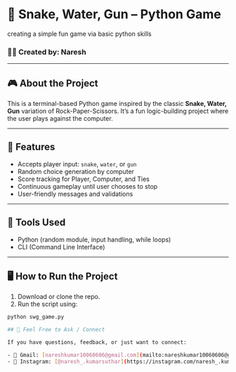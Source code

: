 # 🐍 Snake, Water, Gun – Python Game

creating a simple fun game via basic python skills

### 👨‍💻 Created by: Naresh

---

## 🎮 About the Project

This is a terminal-based Python game inspired by the classic **Snake, Water, Gun** variation of Rock-Paper-Scissors. It’s a fun logic-building project where the user plays against the computer.

---

## 🧠 Features

- Accepts player input: `snake`, `water`, or `gun`
- Random choice generation by computer
- Score tracking for Player, Computer, and Ties
- Continuous gameplay until user chooses to stop
- User-friendly messages and validations

---

## 🔧 Tools Used

- Python (random module, input handling, while loops)
- CLI (Command Line Interface)

---

## 🖥️ How to Run the Project

1. Download or clone the repo.
2. Run the script using:

```bash
python swg_game.py

## 📩 Feel Free to Ask / Connect

If you have questions, feedback, or just want to connect:

- 📧 Gmail: [nareshkumar10060606@gmail.com](mailto:nareshkumar10060606@gmail.com)  
- 📸 Instagram: [@naresh_.kumarsuthar](https://instagram.com/naresh_.kumarsuthar)
